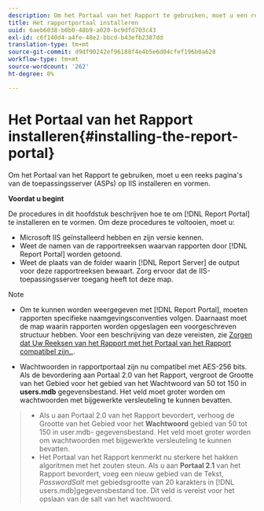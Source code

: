 ```yaml
---
description: Om het Portaal van het Rapport te gebruiken, moet u een reeks pagina's van de toepassingsserver (ASPs) op IIS installeren en vormen.
title: Het rapportportaal installeren
uuid: 6aeb6038-b0b0-48b9-a020-bc9dfd703c43
exl-id: c6f140d4-a4fe-48e2-bbcd-b43efb2387dd
translation-type: tm+mt
source-git-commit: d9df90242ef96188f4e4b5e6d04cfef196b0a628
workflow-type: tm+mt
source-wordcount: '262'
ht-degree: 0%

---
```


# Het Portaal van het Rapport installeren{#installing-the-report-portal}

Om het Portaal van het Rapport te gebruiken, moet u een reeks pagina&#39;s van de toepassingsserver (ASPs) op IIS installeren en vormen.

**Voordat u begint**

De procedures in dit hoofdstuk beschrijven hoe te om [!DNL Report Portal] te installeren en te vormen. Om deze procedures te voltooien, moet u:

* Microsoft IIS geïnstalleerd hebben en zijn versie kennen.
* Weet de namen van de rapportreeksen waarvan rapporten door [!DNL Report Portal] worden getoond.
* Weet de plaats van de folder waarin [!DNL Report Server] de output voor deze rapportreeksen bewaart. Zorg ervoor dat de IIS-toepassingsserver toegang heeft tot deze map.

>[!NOTE]
>
>* Om te kunnen worden weergegeven met [!DNL Report Portal], moeten rapporten specifieke naamgevingsconventies volgen. Daarnaast moet de map waarin rapporten worden opgeslagen een voorgeschreven structuur hebben. Voor een beschrijving van deze vereisten, zie [Zorgen dat Uw Reeksen van het Rapport met het Portaal van het Rapport compatibel zijn..](../../../home/c-rpt-oview/c-install-rpt-port/c-rpt-port-user-inter.md#section-2b141e5d198a4bbea455699126c24706).
   >
   >
* Wachtwoorden in rapportportaal zijn nu compatibel met AES-256 bits. Als de bevordering aan Portaal 2.0 van het Rapport, vergroot de Grootte van het Gebied voor het gebied van het Wachtwoord van 50 tot 150 in **users.mdb** gegevensbestand. Het veld moet groter worden om wachtwoorden met bijgewerkte versleuteling te kunnen bevatten.
>* Als u aan Portaal 2.0 van het Rapport bevordert, verhoog de Grootte van het Gebied voor het **Wachtwoord** gebied van 50 tot 150 in user.mdb- gegevensbestand. Het veld moet groter worden om wachtwoorden met bijgewerkte versleuteling te kunnen bevatten.
>* Het Portaal van het Rapport kenmerkt nu sterkere het hakken algoritmen met het zouten steun. Als u aan **Portaal 2.1** van het Rapport bevordert, voeg een nieuw gebied van de Tekst, *PasswordSalt* met gebiedsgrootte van 20 karakters in [!DNL users.mdb]gegevensbestand toe. Dit veld is vereist voor het opslaan van de salt van het wachtwoord.

>


